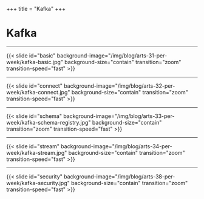 +++
title = "Kafka"
+++

# Kafka 

---

{{< slide id="basic" background-image="/img/blog/arts-31-per-week/kafka-basic.jpg" background-size="contain" transition="zoom" transition-speed="fast" >}}

---

{{< slide id="connect" background-image="/img/blog/arts-32-per-week/kafka-connect.jpg"  background-size="contain" transition="zoom" transition-speed="fast" >}}

---

{{< slide id="schema" background-image="/img/blog/arts-33-per-week/kafka-schema-registry.jpg"  background-size="contain" transition="zoom" transition-speed="fast" >}}

---

{{< slide id="stream" background-image="/img/blog/arts-34-per-week/kafka-stream.jpg"  background-size="contain" transition="zoom" transition-speed="fast" >}}

---

{{< slide id="security" background-image="/img/blog/arts-38-per-week/kafka-security.jpg"  background-size="contain" transition="zoom" transition-speed="fast" >}}
